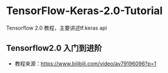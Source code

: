 # TensorFlow-Keras-2.0-Tutorial
Tensorflow 2.0 教程，主要讲述tf.keras api

## Tensorflow2.0 入门到进阶
- 教程来源：https://www.bilibili.com/video/av79196096?p=1

 